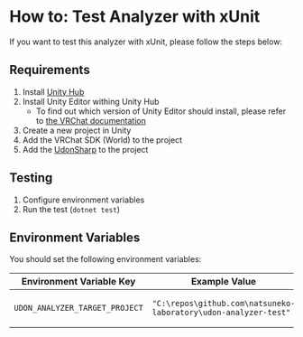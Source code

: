 # How to: Test Analyzer with xUnit

If you want to test this analyzer with xUnit, please follow the steps below:

## Requirements

1. Install [Unity Hub](https://unity3d.com/get-unity/download)
2. Install Unity Editor withing Unity Hub
   - To find out which version of Unity Editor should install, please refer to [the VRChat documentation](https://docs.vrchat.com/docs/current-unity-version)
3. Create a new project in Unity
4. Add the VRChat SDK (World) to the project
5. Add the [UdonSharp](https://github.com/vrchat-community/UdonSharp) to the project

## Testing

1. Configure environment variables
2. Run the test (`dotnet test`)

## Environment Variables

You should set the following environment variables:

| Environment Variable Key       | Example Value                                                   | Description                   |
| ------------------------------ | --------------------------------------------------------------- | ----------------------------- |
| `UDON_ANALYZER_TARGET_PROJECT` | `"C:\repos\github.com\natsuneko-laboratory\udon-analyzer-test"` | The path to the Unity project |
